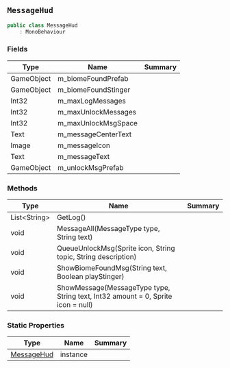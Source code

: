 ## `MessageHud`

```csharp
public class MessageHud
    : MonoBehaviour
```

### Fields

| Type | Name | Summary | 
| --- | --- | --- | 
| GameObject | m_biomeFoundPrefab |  | 
| GameObject | m_biomeFoundStinger |  | 
| Int32 | m_maxLogMessages |  | 
| Int32 | m_maxUnlockMessages |  | 
| Int32 | m_maxUnlockMsgSpace |  | 
| Text | m_messageCenterText |  | 
| Image | m_messageIcon |  | 
| Text | m_messageText |  | 
| GameObject | m_unlockMsgPrefab |  | 


### Methods

| Type | Name | Summary | 
| --- | --- | --- | 
| List&lt;String&gt; | GetLog() |  | 
| void | MessageAll(MessageType type, String text) |  | 
| void | QueueUnlockMsg(Sprite icon, String topic, String description) |  | 
| void | ShowBiomeFoundMsg(String text, Boolean playStinger) |  | 
| void | ShowMessage(MessageType type, String text, Int32 amount = 0, Sprite icon = null) |  | 


### Static Properties

| Type | Name | Summary | 
| --- | --- | --- | 
| [MessageHud](./MessageHud.md) | instance |  | 


